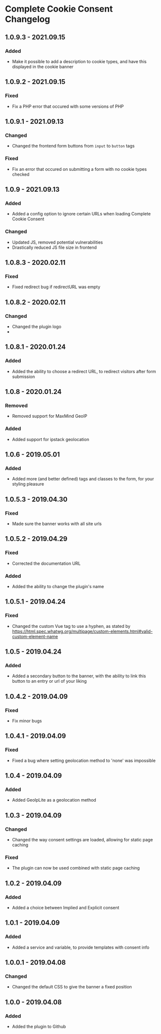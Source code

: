 # Complete Cookie Consent Changelog

## 1.0.9.3 - 2021.09.15
### Added
- Make it possible to add a description to cookie types, and have this displayed in the cookie banner

## 1.0.9.2 - 2021.09.15
### Fixed
- Fix a PHP error that occured with some versions of PHP

## 1.0.9.1 - 2021.09.13
### Changed
- Changed the frontend form buttons from `input` to `button` tags
### Fixed
- Fix an error that occured on submitting a form with no cookie types checked

## 1.0.9 - 2021.09.13
### Added
- Added a config option to ignore certain URLs when loading Complete Cookie Consent
### Changed
- Updated JS, removed potential vulnerabilities
- Drastically reduced JS file size in frontend

## 1.0.8.3 - 2020.02.11
### Fixed
- Fixed redirect bug if redirectURL was empty

## 1.0.8.2 - 2020.02.11
### Changed
- Changed the plugin logo
-
## 1.0.8.1 - 2020.01.24
### Added
- Added the ability to choose a redirect URL, to redirect visitors after form submission

## 1.0.8 - 2020.01.24
### Removed
- Removed support for MaxMind GeoIP
### Added
- Added support for ipstack geolocation

## 1.0.6 - 2019.05.01
### Added
- Added more (and better defined) tags and classes to the form, for your styling pleasure

## 1.0.5.3 - 2019.04.30
### Fixed
- Made sure the banner works with all site urls

## 1.0.5.2 - 2019.04.29
### Fixed
- Corrected the documentation URL

### Added
- Added the ability to change the plugin's name

## 1.0.5.1 - 2019.04.24
### Fixed
- Changed the custom Vue tag to use a hyphen, as stated by https://html.spec.whatwg.org/multipage/custom-elements.html#valid-custom-element-name

## 1.0.5 - 2019.04.24
### Added
- Added a secondary button to the banner, with the ability to link this button to an entry or url of your liking

## 1.0.4.2 - 2019.04.09
### Fixed
- Fix minor bugs

## 1.0.4.1 - 2019.04.09
### Fixed
- Fixed a bug where setting geolocation method to 'none' was impossible

## 1.0.4 - 2019.04.09
### Added
- Added GeoIpLite as a geolocation method

## 1.0.3 - 2019.04.09
### Changed
- Changed the way consent settings are loaded, allowing for static page caching
### Fixed
- The plugin can now be used combined with static page caching

## 1.0.2 - 2019.04.09
### Added
- Added a choice between Implied and Explicit consent

## 1.0.1 - 2019.04.09
### Added
- Added a service and variable, to provide templates with consent info

## 1.0.0.1 - 2019.04.08
### Changed
- Changed the default CSS to give the banner a fixed position

## 1.0.0 - 2019.04.08
### Added
- Added the plugin to Github
